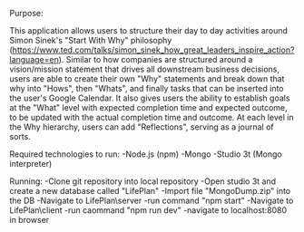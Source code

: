 Purpose:

This application allows users to structure their day to day activities around Simon Sinek's "Start With Why" philosophy (https://www.ted.com/talks/simon_sinek_how_great_leaders_inspire_action?language=en).
Similar to how companies are structured around a vision/mission statement that drives all downstream business decisions, users are able to create 
their own "Why" statements and break down that why into "Hows", then "Whats", and finally tasks that can be inserted into the user's 
Google Calendar. It also gives users the ability to establish goals at the "What" level with expected completion time and expected outcome, to be 
updated with the actual completion time and outcome. At each level in the Why hierarchy, users can add "Reflections", serving as a journal of sorts.

Required technologies to run:
-Node.js (npm)
-Mongo
-Studio 3t (Mongo interpreter)

Running:
-Clone git repository into local repository
-Open studio 3t and create a new database called "LifePlan"
-Import file "MongoDump.zip" into the DB
-Navigate to LifePlan\server
-run command "npm start"
-Navigate to LifePlan\client
-run caommand "npm run dev"
-navigate to localhost:8080 in browser
